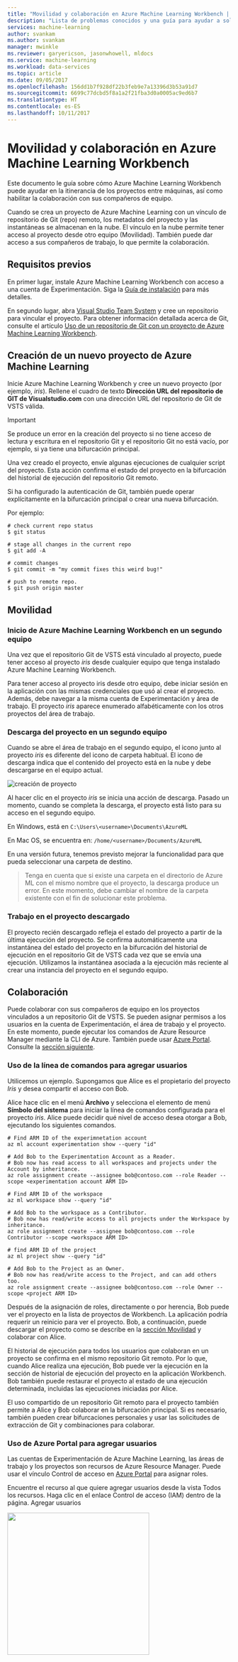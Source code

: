 ```yaml
---
title: "Movilidad y colaboración en Azure Machine Learning Workbench | Microsoft Docs"
description: "Lista de problemas conocidos y una guía para ayudar a solucionar problemas"
services: machine-learning
author: svankam
ms.author: svankam
manager: mwinkle
ms.reviewer: garyericson, jasonwhowell, mldocs
ms.service: machine-learning
ms.workload: data-services
ms.topic: article
ms.date: 09/05/2017
ms.openlocfilehash: 156dd1b7f928df22b3feb9e7a13396d3b53a91d7
ms.sourcegitcommit: 6699c77dcbd5f8a1a2f21fba3d0a0005ac9ed6b7
ms.translationtype: HT
ms.contentlocale: es-ES
ms.lasthandoff: 10/11/2017
---
```

# <a name="roaming-and-collaboration-in-azure-machine-learning-workbench"></a>Movilidad y colaboración en Azure Machine Learning Workbench
Este documento le guía sobre cómo Azure Machine Learning Workbench puede ayudar en la itinerancia de los proyectos entre máquinas, así como habilitar la colaboración con sus compañeros de equipo. 

Cuando se crea un proyecto de Azure Machine Learning con un vínculo de repositorio de Git (repo) remoto, los metadatos del proyecto y las instantáneas se almacenan en la nube. El vínculo en la nube permite tener acceso al proyecto desde otro equipo (Movilidad). También puede dar acceso a sus compañeros de trabajo, lo que permite la colaboración. 

## <a name="prerequisites"></a>Requisitos previos
En primer lugar, instale Azure Machine Learning Workbench con acceso a una cuenta de Experimentación. Siga la [Guía de instalación](quickstart-installation.md) para más detalles.

En segundo lugar, abra [Visual Studio Team System](https://www.visualstudio.com) y cree un repositorio para vincular el proyecto. Para obtener información detallada acerca de Git, consulte el artículo [Uso de un repositorio de Git con un proyecto de Azure Machine Learning Workbench](using-git-ml-project.md).

## <a name="create-a-new-azure-machine-learning-project"></a>Creación de un nuevo proyecto de Azure Machine Learning
Inicie Azure Machine Learning Workbench y cree un nuevo proyecto (por ejemplo, _iris_). Rellene el cuadro de texto **Dirección URL del repositorio de GIT de Visualstudio.com** con una dirección URL del repositorio de Git de VSTS válida. 
>[!IMPORTANT]
>Se produce un error en la creación del proyecto si no tiene acceso de lectura y escritura en el repositorio Git y el repositorio Git no está vacío, por ejemplo, si ya tiene una bifurcación principal.

Una vez creado el proyecto, envíe algunas ejecuciones de cualquier script del proyecto. Esta acción confirma el estado del proyecto en la bifurcación del historial de ejecución del repositorio Git remoto. 

Si ha configurado la autenticación de Git, también puede operar explícitamente en la bifurcación principal o crear una nueva bifurcación. 

Por ejemplo: 
```
# check current repo status
$ git status

# stage all changes in the current repo
$ git add -A

# commit changes
$ git commit -m "my commit fixes this weird bug!"

# push to remote repo.
$ git push origin master
```

## <a name="roaming"></a>Movilidad
<a name="roaming"></a>

### <a name="open-azure-machine-learning-workbench-on-second-machine"></a>Inicio de Azure Machine Learning Workbench en un segundo equipo
Una vez que el repositorio Git de VSTS está vinculado al proyecto, puede tener acceso al proyecto _iris_ desde cualquier equipo que tenga instalado Azure Machine Learning Workbench. 

Para tener acceso al proyecto iris desde otro equipo, debe iniciar sesión en la aplicación con las mismas credenciales que usó al crear el proyecto. Además, debe navegar a la misma cuenta de Experimentación y área de trabajo. El proyecto _iris_ aparece enumerado alfabéticamente con los otros proyectos del área de trabajo. 

### <a name="download-project-on-second-machine"></a>Descarga del proyecto en un segundo equipo
Cuando se abre el área de trabajo en el segundo equipo, el icono junto al proyecto _iris_ es diferente del icono de carpeta habitual. El icono de descarga indica que el contenido del proyecto está en la nube y debe descargarse en el equipo actual. 

![creación de proyecto](./media/roaming-and-collaboration/downloadable-project.png)

Al hacer clic en el proyecto _iris_ se inicia una acción de descarga. Pasado un momento, cuando se completa la descarga, el proyecto está listo para su acceso en el segundo equipo. 

En Windows, está en `C:\Users\<username>\Documents\AzureML`

En Mac OS, se encuentra en: `/home/<username>/Documents/AzureML`

En una versión futura, tenemos previsto mejorar la funcionalidad para que pueda seleccionar una carpeta de destino. 

>Tenga en cuenta que si existe una carpeta en el directorio de Azure ML con el mismo nombre que el proyecto, la descarga produce un error. En este momento, debe cambiar el nombre de la carpeta existente con el fin de solucionar este problema.


### <a name="work-on-the-downloaded-project"></a>Trabajo en el proyecto descargado 
El proyecto recién descargado refleja el estado del proyecto a partir de la última ejecución del proyecto. Se confirma automáticamente una instantánea del estado del proyecto en la bifurcación del historial de ejecución en el repositorio Git de VSTS cada vez que se envía una ejecución. Utilizamos la instantánea asociada a la ejecución más reciente al crear una instancia del proyecto en el segundo equipo. 
 

## <a name="collaboration"></a>Colaboración
Puede colaborar con sus compañeros de equipo en los proyectos vinculados a un repositorio Git de VSTS. Se pueden asignar permisos a los usuarios en la cuenta de Experimentación, el área de trabajo y el proyecto. En este momento, puede ejecutar los comandos de Azure Resource Manager mediante la CLI de Azure. También puede usar [Azure Portal](https://portal.azure.com). Consulte la [sección siguiente](#portal).    

### <a name="using-command-line-to-add-users"></a>Uso de la línea de comandos para agregar usuarios
Utilicemos un ejemplo. Supongamos que Alice es el propietario del proyecto _Iris_ y desea compartir el acceso con Bob. 

Alice hace clic en el menú **Archivo** y selecciona el elemento de menú **Símbolo del sistema** para iniciar la línea de comandos configurada para el proyecto _iris_. Alice puede decidir qué nivel de acceso desea otorgar a Bob, ejecutando los siguientes comandos.  

```azurecli
# Find ARM ID of the experimnetation account
az ml account experimentation show --query "id"

# Add Bob to the Experimentation Account as a Reader.
# Bob now has read access to all workspaces and projects under the Account by inheritance.
az role assignment create --assignee bob@contoso.com --role Reader --scope <experimentation account ARM ID>

# Find ARM ID of the workspace
az ml workspace show --query "id"

# Add Bob to the workspace as a Contributor.
# Bob now has read/write access to all projects under the Workspace by inheritance.
az role assignment create --assignee bob@contoso.com --role Contributor --scope <workspace ARM ID>

# find ARM ID of the project 
az ml project show --query "id"

# Add Bob to the Project as an Owner.
# Bob now has read/write access to the Project, and can add others too.
az role assignment create --assignee bob@contoso.com --role Owner --scope <project ARM ID>
```

Después de la asignación de roles, directamente o por herencia, Bob puede ver el proyecto en la lista de proyectos de Workbench. La aplicación podría requerir un reinicio para ver el proyecto. Bob, a continuación, puede descargar el proyecto como se describe en la [sección Movilidad](#roaming) y colaborar con Alice. 

El historial de ejecución para todos los usuarios que colaboran en un proyecto se confirma en el mismo repositorio Git remoto. Por lo que, cuando Alice realiza una ejecución, Bob puede ver la ejecución en la sección de historial de ejecución del proyecto en la aplicación Workbench. Bob también puede restaurar el proyecto al estado de una ejecución determinada, incluidas las ejecuciones iniciadas por Alice. 

El uso compartido de un repositorio Git remoto para el proyecto también permite a Alice y Bob colaborar en la bifurcación principal. Si es necesario, también pueden crear bifurcaciones personales y usar las solicitudes de extracción de Git y combinaciones para colaborar. 

### <a name="using-azure-portal-to-add-users"></a>Uso de Azure Portal para agregar usuarios
<a name="portal"></a>

Las cuentas de Experimentación de Azure Machine Learning, las áreas de trabajo y los proyectos son recursos de Azure Resource Manager. Puede usar el vínculo Control de acceso en [Azure Portal](https://portal.azure.com) para asignar roles. 

Encuentre el recurso al que quiere agregar usuarios desde la vista Todos los recursos. Haga clic en el enlace Control de acceso (IAM) dentro de la página. Agregar usuarios 

<img src="./media/roaming-and-collaboration/iam.png" width="320px">

